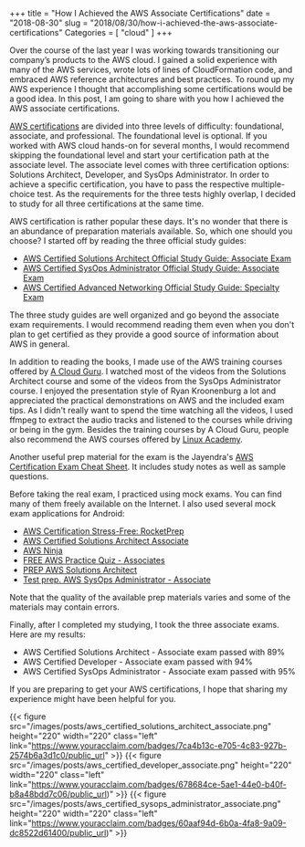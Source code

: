 +++
title = "How I Achieved the AWS Associate Certifications"
date = "2018-08-30"
slug = "2018/08/30/how-i-achieved-the-aws-associate-certifications"
Categories = [ "cloud" ]
+++

Over the course of the last year I was working towards transitioning our company’s products to the AWS cloud. I gained a solid experience with many of the AWS services, wrote lots of lines of CloudFormation code, and embraced AWS reference architectures and best practices. To round up my AWS experience I thought that accomplishing some certifications would be a good idea. In this post, I am going to share with you how I achieved the AWS associate certifications.

<!--more-->

[AWS certifications](https://aws.amazon.com/certification/) are divided into three levels of difficulty: foundational, associate, and professional. The foundational level is optional. If you worked with AWS cloud hands-on for several months, I would recommend skipping the foundational level and start your certification path at the associate level. The associate level comes with three certification options: Solutions Architect, Developer, and SysOps Administrator. In order to achieve a specific certification, you have to pass the respective multiple-choice test. As the requirements for the three tests highly overlap, I decided to study for all three certifications at the same time.

AWS certification is rather popular these days. It's no wonder that there is an abundance of preparation materials available. So, which one should you choose? I started off by reading the three official study guides:

* [AWS Certified Solutions Architect Official Study Guide: Associate Exam](https://www.amazon.com/Certified-Solutions-Architect-Official-Study/dp/1119138558)
* [AWS Certified SysOps Administrator Official Study Guide: Associate Exam](https://www.amazon.com/Certified-SysOps-Administrator-Official-Study/dp/1119377420)
* [AWS Certified Advanced Networking Official Study Guide: Specialty Exam](https://www.amazon.com/Certified-Advanced-Networking-Official-Study-ebook/dp/B079VKD1CN)

The three study guides are well organized and go beyond the associate exam requirements. I would recommend reading them even when you don't plan to get certified as they provide a good source of information about AWS in general.

In addition to reading the books, I made use of the AWS training courses offered by [A Cloud Guru](https://acloud.guru/courses?vendors=aws). I watched most of the videos from the Solutions Architect course and some of the videos from the SysOps Administrator course. I enjoyed the presentation style of Ryan Kroonenburg a lot and appreciated the practical demonstrations on AWS and the included exam tips. As I didn't really want to spend the time watching all the videos, I used ffmpeg to extract the audio tracks and listened to the courses while driving or being in the gym. Besides the training courses by A Cloud Guru, people also recommend the AWS courses offered by [Linux Academy](https://linuxacademy.com/amazon-web-services/courses).

Another useful prep material for the exam is the Jayendra's [AWS Certification Exam Cheat Sheet](http://jayendrapatil.com/aws-certification-exam-cheat-sheet/). It includes study notes as well as sample questions.

Before taking the real exam, I practiced using mock exams. You can find many of them freely available on the Internet. I also used several mock exam applications for Android:

* [AWS Certification Stress-Free: RocketPrep](https://play.google.com/store/apps/details?id=com.embleton.awstrainer)
* [AWS Certified Solutions Architect Associate](https://play.google.com/store/apps/details?id=com.magycbytes.aws)
* [AWS Ninja](https://play.google.com/store/apps/details?id=com.gent.dev.awsninja)
* [FREE AWS Practice Quiz - Associates](https://play.google.com/store/apps/details?id=com.vikashiiit.aws)
* [PREP AWS Solutions Architect](https://play.google.com/store/apps/details?id=com.ywdrtt.awssa)
* [Test prep. AWS SysOps Administrator - Associate](https://play.google.com/store/apps/details?id=com.magycbytes.awssys)

Note that the quality of the available prep materials varies and some of the materials may contain errors.

Finally, after I completed my studying, I took the three associate exams. Here are my results:

* AWS Certified Solutions Architect - Associate exam passed with 89%
* AWS Certified Developer - Associate exam passed with 94%
* AWS Certified SysOps Administrator - Associate exam passed with 95%

If you are preparing to get your AWS certifications, I hope that sharing my experience might have been helpful for you.

{{< figure src="/images/posts/aws_certified_solutions_architect_associate.png" height="220" width="220" class="left" link="https://www.youracclaim.com/badges/7ca4b13c-e705-4c83-927b-2574b6a3d1c0/public_url" >}}
{{< figure src="/images/posts/aws_certified_developer_associate.png" height="220" width="220" class="left" link="https://www.youracclaim.com/badges/678684ce-5ae1-44e0-b40f-b8a48bdd7c06/public_url)" >}}
{{< figure src="/images/posts/aws_certified_sysops_administrator_associate.png" height="220" width="220" class="left" link="https://www.youracclaim.com/badges/60aaf94d-6b0a-4fa8-9a09-dc8522d61400/public_url)" >}}
